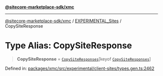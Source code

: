[**@sitecore-marketplace-sdk/xmc**](../../../../README.md)

***

[@sitecore-marketplace-sdk/xmc](../../../../README.md) / [EXPERIMENTAL\_Sites](../README.md) / CopySiteResponse

# Type Alias: CopySiteResponse

> **CopySiteResponse** = [`CopySiteResponses`](CopySiteResponses.md)\[keyof [`CopySiteResponses`](CopySiteResponses.md)\]

Defined in: [packages/xmc/src/experimental/client-sites/types.gen.ts:2462](https://github.com/Sitecore/marketplace-sdk/blob/main/packages/xmc/src/experimental/client-sites/types.gen.ts#L2462)
